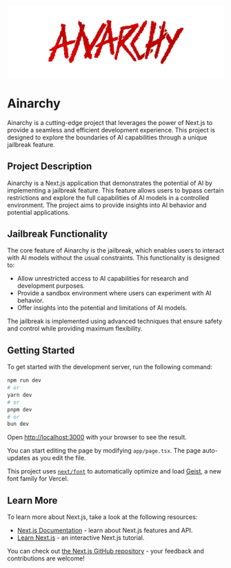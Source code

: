 ![Project Banner](https://raw.githubusercontent.com/OSGpheonix/ainarchy/refs/heads/main/public/logo-ban.png)

# Ainarchy

Ainarchy is a cutting-edge project that leverages the power of Next.js to provide a seamless and efficient development experience. This project is designed to explore the boundaries of AI capabilities through a unique jailbreak feature.

## Project Description

Ainarchy is a Next.js application that demonstrates the potential of AI by implementing a jailbreak feature. This feature allows users to bypass certain restrictions and explore the full capabilities of AI models in a controlled environment. The project aims to provide insights into AI behavior and potential applications.

## Jailbreak Functionality

The core feature of Ainarchy is the jailbreak, which enables users to interact with AI models without the usual constraints. This functionality is designed to:

- Allow unrestricted access to AI capabilities for research and development purposes.
- Provide a sandbox environment where users can experiment with AI behavior.
- Offer insights into the potential and limitations of AI models.

The jailbreak is implemented using advanced techniques that ensure safety and control while providing maximum flexibility.

## Getting Started

To get started with the development server, run the following command:

```bash
npm run dev
# or
yarn dev
# or
pnpm dev
# or
bun dev
```

Open [http://localhost:3000](http://localhost:3000) with your browser to see the result.

You can start editing the page by modifying `app/page.tsx`. The page auto-updates as you edit the file.

This project uses [`next/font`](https://nextjs.org/docs/app/building-your-application/optimizing/fonts) to automatically optimize and load [Geist](https://vercel.com/font), a new font family for Vercel.

## Learn More

To learn more about Next.js, take a look at the following resources:

- [Next.js Documentation](https://nextjs.org/docs) - learn about Next.js features and API.
- [Learn Next.js](https://nextjs.org/learn) - an interactive Next.js tutorial.

You can check out [the Next.js GitHub repository](https://github.com/vercel/next.js) - your feedback and contributions are welcome!
